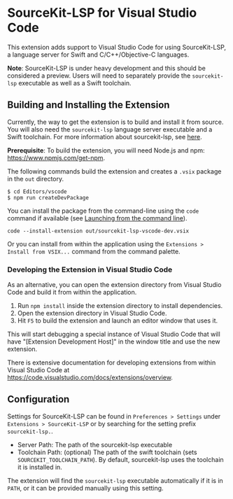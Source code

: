 # SourceKit-LSP for Visual Studio Code

This extension adds support to Visual Studio Code for using SourceKit-LSP, a
language server for Swift and C/C++/Objective-C languages.

**Note**: SourceKit-LSP is under heavy development and this should be considered
a preview. Users will need to separately provide the `sourcekit-lsp` executable
as well as a Swift toolchain.

## Building and Installing the Extension

Currently, the way to get the extension is to build and install it from source.
You will also need the `sourcekit-lsp` language server executable and a Swift
toolchain. For more information about sourcekit-lsp, see [here](https://github.com/apple/sourcekit-lsp).

**Prerequisite**: To build the extension, you will need Node.js and npm: https://www.npmjs.com/get-npm.

The following commands build the extension and creates a `.vsix` package in the `out` directory.

```
$ cd Editors/vscode
$ npm run createDevPackage
```

You can install the package from the command-line using the `code` command if available (see [Launching from the command line](https://code.visualstudio.com/docs/setup/mac#_launching-from-the-command-line)).

```
code --install-extension out/sourcekit-lsp-vscode-dev.vsix
```

Or you can install from within the application using the `Extensions > Install from VSIX...` command from the command palette.

### Developing the Extension in Visual Studio Code

As an alternative, you can open the extension directory from Visual Studio Code and build it from within the application.

1. Run `npm install` inside the extension directory to install dependencies.
2. Open the extension directory in Visual Studio Code.
3. Hit `F5` to build the extension and launch an editor window that uses it.

This will start debugging a special instance of Visual Studio Code that will have "[Extension Development Host]" in the window title and use the new extension.

There is extensive documentation for developing extensions from within Visual Studio Code at https://code.visualstudio.com/docs/extensions/overview.

## Configuration

Settings for SourceKit-LSP can be found in `Preferences > Settings` under
`Extensions > SourceKit-LSP` or by searching for the setting prefix
`sourcekit-lsp.`.

* Server Path: The path of the sourcekit-lsp executable
* Toolchain Path: (optional) The path of the swift toolchain (sets `SOURCEKIT_TOOLCHAIN_PATH`). By default, sourcekit-lsp uses the toolchain it is installed in.

The extension will find the `sourcekit-lsp` executable automatically if it is in
`PATH`, or it can be provided manually using this setting.
